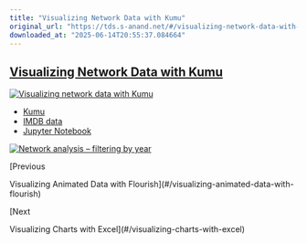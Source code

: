 ```yaml
---
title: "Visualizing Network Data with Kumu"
original_url: "https://tds.s-anand.net/#/visualizing-network-data-with-kumu?id=visualizing-network-data-with-kumu"
downloaded_at: "2025-06-14T20:55:37.084664"
---
```


[Visualizing Network Data with Kumu](#/visualizing-network-data-with-kumu?id=visualizing-network-data-with-kumu)
----------------------------------------------------------------------------------------------------------------

[![Visualizing network data with Kumu](https://i.ytimg.com/vi_webp/OndB17bigkc/sddefault.webp)](https://youtu.be/OndB17bigkc)

* [Kumu](https://kumu.io)
* [IMDB data](https://developer.imdb.com/non-commercial-datasets/)
* [Jupyter Notebook](https://colab.research.google.com/drive/1CHR68fw7lZC9H2JtVW4LXpUvNwfM_VE-?usp=sharing)

[![Network analysis – filtering by year](https://i.ytimg.com/vi_webp/oi4fDzqsCes/sddefault.webp)](https://youtu.be/oi4fDzqsCes)

[Previous

Visualizing Animated Data with Flourish](#/visualizing-animated-data-with-flourish)

[Next

Visualizing Charts with Excel](#/visualizing-charts-with-excel)